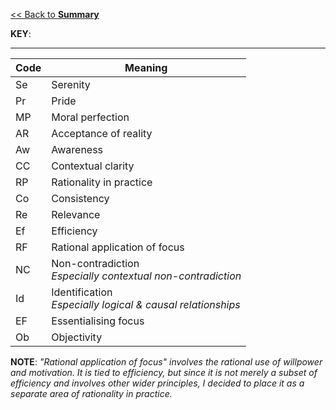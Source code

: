 [<< Back to **Summary**](https://pranigopu.github.io/philosophy/summary)

**KEY**:

---

| Code | Meaning |
| --- | --- |
| Se | Serenity |
| Pr | Pride |
| MP | Moral perfection |
| AR | Acceptance of reality |
| Aw | Awareness |
| CC | Contextual clarity |
| RP | Rationality in practice |
| Co | Consistency |
| Re | Relevance |
| Ef | Efficiency |
| RF | Rational application of focus |
| NC | Non-contradiction <br> _Especially contextual non-contradiction_ |
| Id | Identification <br> _Especially logical & causal relationships_ |
| EF | Essentialising focus |
| Ob | Objectivity |

**NOTE**: _"Rational application of focus" involves the rational use of willpower and motivation. It is tied to efficiency, but since it is not merely a subset of efficiency and involves other wider principles, I decided to place it as a separate area of rationality in practice._